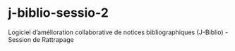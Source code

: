# j-biblio-sessio-2
Logiciel d’amélioration collaborative de notices bibliographiques (J-Biblio) - Session de Rattrapage
